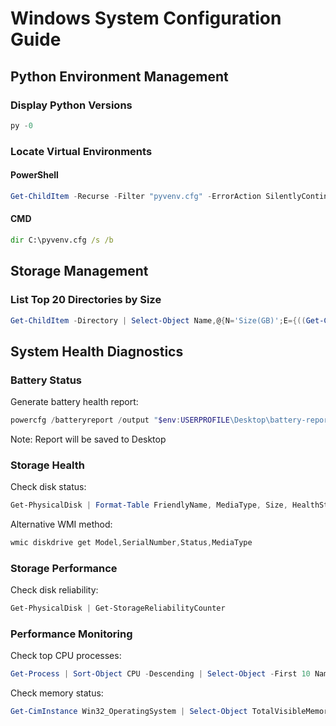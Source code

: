 # Windows System Configuration Guide

## Python Environment Management
### Display Python Versions
```powershell
py -0
```

### Locate Virtual Environments
#### PowerShell
```powershell
Get-ChildItem -Recurse -Filter "pyvenv.cfg" -ErrorAction SilentlyContinue -Path C:\ | Select-Object FullName
```
#### CMD
```cmd
dir C:\pyvenv.cfg /s /b
```

## Storage Management
### List Top 20 Directories by Size
```powershell
Get-ChildItem -Directory | Select-Object Name,@{N='Size(GB)';E={((Get-ChildItem $_.FullName -Recurse -File -ErrorAction SilentlyContinue | Measure-Object -Property Length -Sum).Sum / 1GB)}} | Sort-Object 'Size(GB)' -Descending | ForEach-Object { [PSCustomObject]@{ Name = $_.Name; 'Size(GB)' = '{0:N2}' -f $_.'Size(GB)' }} | Select-Object -First 20
```

## System Health Diagnostics
### Battery Status
Generate battery health report:
```powershell
powercfg /batteryreport /output "$env:USERPROFILE\Desktop\battery-report.html"
```
Note: Report will be saved to Desktop

### Storage Health
Check disk status:
```powershell
Get-PhysicalDisk | Format-Table FriendlyName, MediaType, Size, HealthStatus -AutoSize
```
Alternative WMI method:
```powershell
wmic diskdrive get Model,SerialNumber,Status,MediaType
```

### Storage Performance
Check disk reliability:
```powershell
Get-PhysicalDisk | Get-StorageReliabilityCounter
```

### Performance Monitoring
Check top CPU processes:
```powershell
Get-Process | Sort-Object CPU -Descending | Select-Object -First 10 Name,CPU,WorkingSet
```
Check memory status:
```powershell
Get-CimInstance Win32_OperatingSystem | Select-Object TotalVisibleMemorySize,FreePhysicalMemory
```
